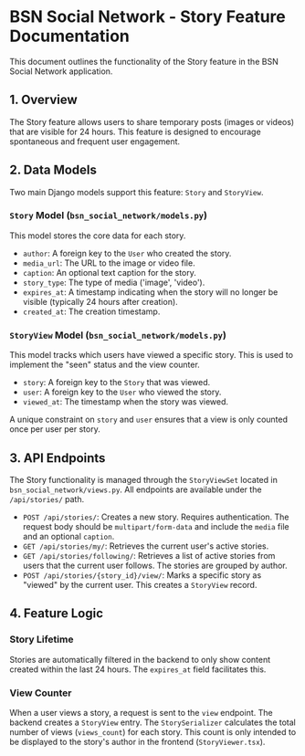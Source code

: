# BSN Social Network - Story Feature Documentation

This document outlines the functionality of the Story feature in the BSN Social Network application.

## 1. Overview

The Story feature allows users to share temporary posts (images or videos) that are visible for 24 hours. This feature is designed to encourage spontaneous and frequent user engagement.

## 2. Data Models

Two main Django models support this feature: `Story` and `StoryView`.

### `Story` Model (`bsn_social_network/models.py`)

This model stores the core data for each story.

- `author`: A foreign key to the `User` who created the story.
- `media_url`: The URL to the image or video file.
- `caption`: An optional text caption for the story.
- `story_type`: The type of media ('image', 'video').
- `expires_at`: A timestamp indicating when the story will no longer be visible (typically 24 hours after creation).
- `created_at`: The creation timestamp.

### `StoryView` Model (`bsn_social_network/models.py`)

This model tracks which users have viewed a specific story. This is used to implement the "seen" status and the view counter.

- `story`: A foreign key to the `Story` that was viewed.
- `user`: A foreign key to the `User` who viewed the story.
- `viewed_at`: The timestamp when the story was viewed.

A unique constraint on `story` and `user` ensures that a view is only counted once per user per story.

## 3. API Endpoints

The Story functionality is managed through the `StoryViewSet` located in `bsn_social_network/views.py`. All endpoints are available under the `/api/stories/` path.

- `POST /api/stories/`: Creates a new story. Requires authentication. The request body should be `multipart/form-data` and include the `media` file and an optional `caption`.
- `GET /api/stories/my/`: Retrieves the current user's active stories.
- `GET /api/stories/following/`: Retrieves a list of active stories from users that the current user follows. The stories are grouped by author.
- `POST /api/stories/{story_id}/view/`: Marks a specific story as "viewed" by the current user. This creates a `StoryView` record.

## 4. Feature Logic

### Story Lifetime

Stories are automatically filtered in the backend to only show content created within the last 24 hours. The `expires_at` field facilitates this.

### View Counter

When a user views a story, a request is sent to the `view` endpoint. The backend creates a `StoryView` entry. The `StorySerializer` calculates the total number of views (`views_count`) for each story. This count is only intended to be displayed to the story's author in the frontend (`StoryViewer.tsx`). 